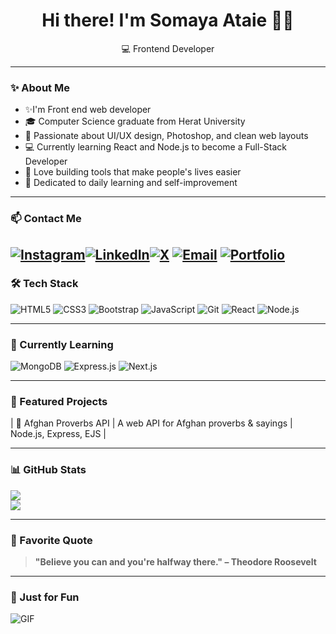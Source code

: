 <h1 align="center">Hi there! I'm Somaya Ataie 👩‍💻</h1>
<p align="center">
 💻 Frontend Developer 
</p>

---

### ✨ About Me
- ✨I'm Front end web developer
- 🎓 Computer Science graduate from Herat University
- 🌸 Passionate about UI/UX design, Photoshop, and clean web layouts
- 💻 Currently learning React and Node.js to become a Full-Stack Developer
- 🚀 Love building tools that make people's lives easier
- 🧠 Dedicated to daily learning and self-improvement

---
### 📫 Contact Me

[![Instagram](https://img.shields.io/badge/Instagram-%23E4405F.svg?logo=Instagram&logoColor=white)](https://www.instagram.com/sam.77ataie/)[![LinkedIn](https://img.shields.io/badge/LinkedIn-%230077B5.svg?logo=linkedin&logoColor=white)](https://www.linkedin.com/in/somaya-ataie-b55336361/)[![X](https://img.shields.io/badge/X-black.svg?logo=X&logoColor=white)](https://x.com/SomayaAtaee)
[![Email](https://img.shields.io/badge/Email-D14836?style=for-the-badge&logo=gmail&logoColor=white)](somayaataee0@gmail.com)
[![Portfolio](https://img.shields.io/badge/Portfolio-24292e?style=for-the-badge&logo=githubpages&logoColor=white)](https://somayaataee.github.io/my-portfolio/)
---
### 🛠️ Tech Stack

![HTML5](https://img.shields.io/badge/-HTML5-E34F26?style=for-the-badge&logo=html5&logoColor=white)
![CSS3](https://img.shields.io/badge/-CSS3-1572B6?style=for-the-badge&logo=css3)
![Bootstrap](https://img.shields.io/badge/-Bootstrap-7952B3?style=for-the-badge&logo=bootstrap)
![JavaScript](https://img.shields.io/badge/-JavaScript-F7DF1E?style=for-the-badge&logo=javascript&logoColor=black)
![Git](https://img.shields.io/badge/-Git-F05032?style=for-the-badge&logo=git)
![React](https://img.shields.io/badge/-React-61DAFB?style=for-the-badge&logo=react)
![Node.js](https://img.shields.io/badge/-Node.js-339933?style=for-the-badge&logo=nodedotjs)

---

### 🚀 Currently Learning

![MongoDB](https://img.shields.io/badge/-MongoDB-47A248?style=for-the-badge&logo=mongodb)
![Express.js](https://img.shields.io/badge/-Express.js-000000?style=for-the-badge&logo=express&logoColor=white)
![Next.js](https://img.shields.io/badge/-Next.js-000000?style=for-the-badge&logo=next.js)

---

### 💼 Featured Projects

| 🧾 Afghan Proverbs API | A web API for Afghan proverbs & sayings | Node.js, Express, EJS |

---

### 📊 GitHub Stats

<p >
  <img src="https://github-readme-stats.vercel.app/api?username=your-github-username&show_icons=true&theme=radical" /> <br>
  <img src="https://github-readme-stats.vercel.app/api/top-langs/?username=your-github-username&layout=compact&theme=radical" />
</p>

---

### 🧠 Favorite Quote

> **"Believe you can and you're halfway there." – Theodore Roosevelt**

---

### 🎉 Just for Fun

![GIF](https://media.giphy.com/media/qgQUggAC3Pfv687qPC/giphy.gif)
